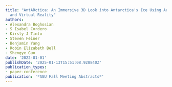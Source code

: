 ```yaml
---
title: "AntARctica: An Immersive 3D Look into Antarctica's Ice Using Augmented Reality
  and Virtual Reality"
authors:
- Alexandra Boghosian
- S Isabel Cordero
- Kirsty J Tinto
- Steven Feiner
- Benjamin Yang
- Robin Elizabeth Bell
- Shengye Guo
date: '2022-01-01'
publishDate: '2025-01-13T15:51:08.928840Z'
publication_types:
- paper-conference
publication: '*AGU Fall Meeting Abstracts*'
---
```

